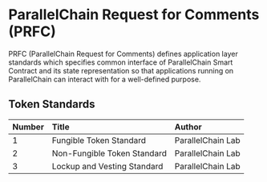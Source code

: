 # ParallelChain Request for Comments (PRFC)

PRFC (ParallelChain Request for Comments) defines application layer standards which specifies common interface of ParallelChain Smart Contract and its state representation so that applications running on ParallelChain can interact with for a well-defined purpose.

## Token Standards

| Number | Title | Author |
|:--|:--|:--|
|1 |Fungible Token Standard |ParallelChain Lab |
|2 |Non-Fungible Token Standard |ParallelChain Lab |
|3 |Lockup and Vesting Standard |ParallelChain Lab |

